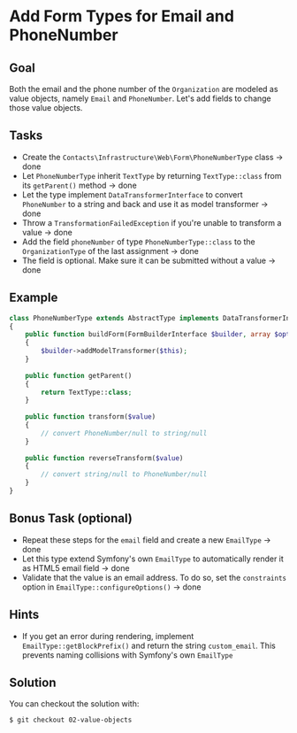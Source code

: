 Add Form Types for Email and PhoneNumber
========================================

Goal
----

Both the email and the phone number of the `Organization` are modeled as value 
objects, namely `Email` and `PhoneNumber`. Let's add fields to change those 
value objects.

Tasks
-----

* Create the `Contacts\Infrastructure\Web\Form\PhoneNumberType` class -> done
* Let `PhoneNumberType` inherit `TextType` by returning `TextType::class` from
  its `getParent()` method -> done
* Let the type implement `DataTransformerInterface` to convert `PhoneNumber` 
  to a string and back and use it as model transformer -> done
* Throw a `TransformationFailedException` if you're unable to transform a value -> done
* Add the field `phoneNumber` of type `PhoneNumberType::class` to the
  `OrganizationType` of the last assignment -> done
* The field is optional. Make sure it can be submitted without a value -> done
  
Example
-------

~~~php
class PhoneNumberType extends AbstractType implements DataTransformerInterface
{
    public function buildForm(FormBuilderInterface $builder, array $options)
    {
        $builder->addModelTransformer($this);
    }
    
    public function getParent()
    {
        return TextType::class;
    }
    
    public function transform($value)
    {
        // convert PhoneNumber/null to string/null
    }
    
    public function reverseTransform($value)
    {
        // convert string/null to PhoneNumber/null
    }
}
~~~
  
Bonus Task (optional)
---------------------

* Repeat these steps for the `email` field and create a new `EmailType` -> done
* Let this type extend Symfony's own `EmailType` to automatically render it
  as HTML5 email field -> done
* Validate that the value is an email address. To do so, set the `constraints` 
  option in `EmailType::configureOptions()` -> done
  
Hints
-----

* If you get an error during rendering, implement `EmailType::getBlockPrefix()` 
  and return the string `custom_email`. This prevents naming collisions with
  Symfony's own `EmailType`
  
Solution
--------

You can checkout the solution with:

    $ git checkout 02-value-objects
